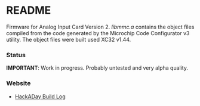 README
======
Firmware for Analog Input Card Version 2. _libmmc.a_ contains the object files compiled from the code generated by the Microchip Code Configurator v3 utility. The object files were built used XC32 v1.44. 

### Status
**IMPORTANT**: Work in progress. Probably untested and very alpha quality.

### Website
 * [HackADay Build Log](https://hackaday.io/project/1436-aquapic-aquarium-controller)
